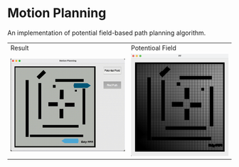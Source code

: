 # Motion Planning
An implementation of potential field-based path planning algorithm.

<table style="border: none;">
<tr>
    <td>Result</td>
    <td>Potentioal Field</td>
  </tr>
  <tr>
    <td><img src="result.gif" width="400"></td>
    <td><img src="pf.png" width="320"></td>
  </tr>
</table>
